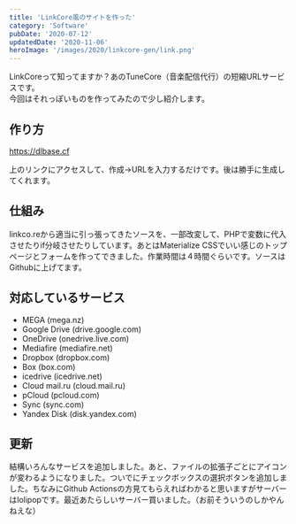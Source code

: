```yaml
---
title: 'LinkCore風のサイトを作った'
category: 'Software'
pubDate: '2020-07-12'
updatedDate: '2020-11-06'
heroImage: '/images/2020/linkcore-gen/link.png'
---
```


LinkCoreって知ってますか？あのTuneCore（音楽配信代行）の短縮URLサービスです。  
今回はそれっぽいものを作ってみたので少し紹介します。

## 作り方

https://dlbase.cf

上のリンクにアクセスして、作成→URLを入力するだけです。後は勝手に生成してくれます。

## 仕組み

linkco.reから適当に引っ張ってきたソースを、一部改変して、PHPで変数に代入させたりif分岐させたりしています。あとはMaterialize CSSでいい感じのトップページとフォームを作ってできました。作業時間は４時間ぐらいです。ソースはGithubに上げてます。

## 対応しているサービス

- MEGA (mega.nz)
- Google Drive (drive.google.com)
- OneDrive (onedrive.live.com)
- Mediafire (mediafire.net)
- Dropbox (dropbox.com)
- Box (box.com)
- icedrive (icedrive.net)
- Cloud mail.ru (cloud.mail.ru)
- pCloud (pcloud.com)
- Sync (sync.com)
- Yandex Disk (disk.yandex.com)

## 更新

結構いろんなサービスを追加しました。あと、ファイルの拡張子ごとにアイコンが変わるようになりました。ついでにチェックボックスの選択ボタンを追加しました。ちなみにGithub Actionsの方見てもらえればわかると思いますがサーバーはlolipopです。最近あたらしいサーバー買いました。（お前そういうのしかやんねえな）
